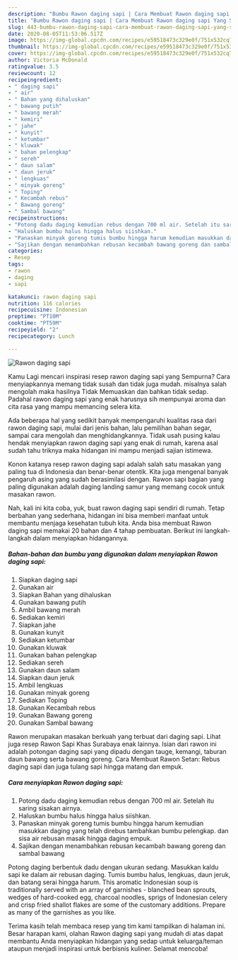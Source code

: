 ```yaml
---
description: "Bumbu Rawon daging sapi | Cara Membuat Rawon daging sapi Yang Sempurna"
title: "Bumbu Rawon daging sapi | Cara Membuat Rawon daging sapi Yang Sempurna"
slug: 443-bumbu-rawon-daging-sapi-cara-membuat-rawon-daging-sapi-yang-sempurna
date: 2020-08-05T11:53:06.517Z
image: https://img-global.cpcdn.com/recipes/e59518473c329e0f/751x532cq70/rawon-daging-sapi-foto-resep-utama.jpg
thumbnail: https://img-global.cpcdn.com/recipes/e59518473c329e0f/751x532cq70/rawon-daging-sapi-foto-resep-utama.jpg
cover: https://img-global.cpcdn.com/recipes/e59518473c329e0f/751x532cq70/rawon-daging-sapi-foto-resep-utama.jpg
author: Victoria McDonald
ratingvalue: 3.5
reviewcount: 12
recipeingredient:
- " daging sapi"
- " air"
- " Bahan yang dihaluskan"
- " bawang putih"
- " bawang merah"
- " kemiri"
- " jahe"
- " kunyit"
- " ketumbar"
- " kluwak"
- " bahan pelengkap"
- " sereh"
- " daun salam"
- " daun jeruk"
- " lengkuas"
- " minyak goreng"
- " Toping"
- " Kecambah rebus"
- " Bawang goreng"
- " Sambal bawang"
recipeinstructions:
- "Potong dadu daging kemudian rebus dengan 700 ml air. Setelah itu saring sisakan airnya."
- "Haluskan bumbu halus hingga halus siishkan."
- "Panaskan minyak goreng tumis bumbu hingga harum kemudian masukkan daging yang telah direbus tambahkan bumbu pelengkap. dan sisa air rebusan masak hingga daging empuk."
- "Sajikan dengan menambahkan rebusan kecambah bawang goreng dan sambal bawang"
categories:
- Resep
tags:
- rawon
- daging
- sapi

katakunci: rawon daging sapi 
nutrition: 116 calories
recipecuisine: Indonesian
preptime: "PT10M"
cooktime: "PT59M"
recipeyield: "2"
recipecategory: Lunch

---
```



![Rawon daging sapi](https://img-global.cpcdn.com/recipes/e59518473c329e0f/751x532cq70/rawon-daging-sapi-foto-resep-utama.jpg)

Kamu Lagi mencari inspirasi resep rawon daging sapi yang Sempurna? Cara menyiapkannya memang tidak susah dan tidak juga mudah. misalnya salah mengolah maka hasilnya Tidak Memuaskan dan bahkan tidak sedap. Padahal rawon daging sapi yang enak harusnya sih mempunyai aroma dan cita rasa yang mampu memancing selera kita.

Ada beberapa hal yang sedikit banyak mempengaruhi kualitas rasa dari rawon daging sapi, mulai dari jenis bahan, lalu pemilihan bahan segar, sampai cara mengolah dan menghidangkannya. Tidak usah pusing kalau hendak menyiapkan rawon daging sapi yang enak di rumah, karena asal sudah tahu triknya maka hidangan ini mampu menjadi sajian istimewa.

Konon katanya resep rawon daging sapi adalah salah satu masakan yang paling tua di Indonesia dan benar-benar otentik. Kita juga mengenal banyak pengaruh asing yang sudah berasimilasi dengan. Rawon sapi bagian yang paling digunakan adalah daging landing samur yang memang cocok untuk masakan rawon.


Nah, kali ini kita coba, yuk, buat rawon daging sapi sendiri di rumah. Tetap berbahan yang sederhana, hidangan ini bisa memberi manfaat untuk membantu menjaga kesehatan tubuh kita. Anda bisa membuat Rawon daging sapi memakai 20 bahan dan 4 tahap pembuatan. Berikut ini langkah-langkah dalam menyiapkan hidangannya.

<!--inarticleads1-->

##### Bahan-bahan dan bumbu yang digunakan dalam menyiapkan Rawon daging sapi:

1. Siapkan  daging sapi
1. Gunakan  air
1. Siapkan  Bahan yang dihaluskan
1. Gunakan  bawang putih
1. Ambil  bawang merah
1. Sediakan  kemiri
1. Siapkan  jahe
1. Gunakan  kunyit
1. Sediakan  ketumbar
1. Gunakan  kluwak
1. Gunakan  bahan pelengkap
1. Sediakan  sereh
1. Gunakan  daun salam
1. Siapkan  daun jeruk
1. Ambil  lengkuas
1. Gunakan  minyak goreng
1. Sediakan  Toping
1. Gunakan  Kecambah rebus
1. Gunakan  Bawang goreng
1. Gunakan  Sambal bawang


Rawon merupakan masakan berkuah yang terbuat dari daging sapi. Lihat juga resep Rawon Sapi Khas Surabaya enak lainnya. Isian dari rawon ini adalah potongan daging sapi yang dipadu dengan tauge, kemangi, taburan daun bawang serta bawang goreng. Cara Membuat Rawon Setan: Rebus daging sapi dan juga tulang sapi hingga matang dan empuk. 

<!--inarticleads2-->

##### Cara menyiapkan Rawon daging sapi:

1. Potong dadu daging kemudian rebus dengan 700 ml air. Setelah itu saring sisakan airnya.
1. Haluskan bumbu halus hingga halus siishkan.
1. Panaskan minyak goreng tumis bumbu hingga harum kemudian masukkan daging yang telah direbus tambahkan bumbu pelengkap. dan sisa air rebusan masak hingga daging empuk.
1. Sajikan dengan menambahkan rebusan kecambah bawang goreng dan sambal bawang


Potong daging berbentuk dadu dengan ukuran sedang. Masukkan kaldu sapi ke dalam air rebusan daging. Tumis bumbu halus, lengkuas, daun jeruk, dan batang serai hingga harum. This aromatic Indonesian soup is traditionally served with an array of garnishes - blanched bean sprouts, wedges of hard-cooked egg, charcoal noodles, sprigs of Indonesian celery and crisp fried shallot flakes are some of the customary additions. Prepare as many of the garnishes as you like. 

Terima kasih telah membaca resep yang tim kami tampilkan di halaman ini. Besar harapan kami, olahan Rawon daging sapi yang mudah di atas dapat membantu Anda menyiapkan hidangan yang sedap untuk keluarga/teman ataupun menjadi inspirasi untuk berbisnis kuliner. Selamat mencoba!
